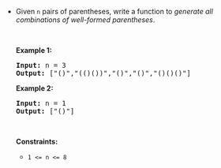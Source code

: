 - <p>Given <code>n</code> pairs of parentheses, write a function to <em>generate all combinations of well-formed parentheses</em>.</p>
  
  <p>&nbsp;</p>
  <p><strong class="example">Example 1:</strong></p>
  <pre><strong>Input:</strong> n = 3
  <strong>Output:</strong> ["()","(()())","()","()","()()()"]
  </pre><p><strong class="example">Example 2:</strong></p>
  <pre><strong>Input:</strong> n = 1
  <strong>Output:</strong> ["()"]
  </pre>
  <p>&nbsp;</p>
  <p><strong>Constraints:</strong></p>
  
  <ul>
  	<li><code>1 &lt;= n &lt;= 8</code></li>
  </ul>